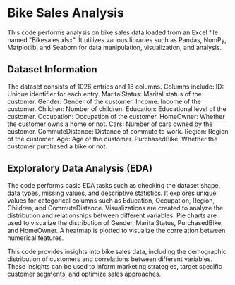 # Bike Sales Analysis
This code performs analysis on bike sales data loaded from an Excel file named "Bikesales.xlsx". It utilizes various libraries such as Pandas, NumPy, Matplotlib, and Seaborn for data manipulation, visualization, and analysis.
## Dataset Information
The dataset consists of 1026 entries and 13 columns.
Columns include:
ID: Unique identifier for each entry.
MaritalStatus: Marital status of the customer.
Gender: Gender of the customer.
Income: Income of the customer.
Children: Number of children.
Education: Educational level of the customer.
Occupation: Occupation of the customer.
HomeOwner: Whether the customer owns a home or not.
Cars: Number of cars owned by the customer.
CommuteDistance: Distance of commute to work.
Region: Region of the customer.
Age: Age of the customer.
PurchasedBike: Whether the customer purchased a bike or not.
## Exploratory Data Analysis (EDA)
The code performs basic EDA tasks such as checking the dataset shape, data types, missing values, and descriptive statistics.
It explores unique values for categorical columns such as Education, Occupation, Region, Children, and CommuteDistance.
Visualizations are created to analyze the distribution and relationships between different variables:
Pie charts are used to visualize the distribution of Gender, MaritalStatus, PurchasedBike, and HomeOwner.
A heatmap is plotted to visualize the correlation between numerical features.

This code provides insights into bike sales data, including the demographic distribution of customers and correlations between different variables. These insights can be used to inform marketing strategies, target specific customer segments, and optimize sales approaches.
